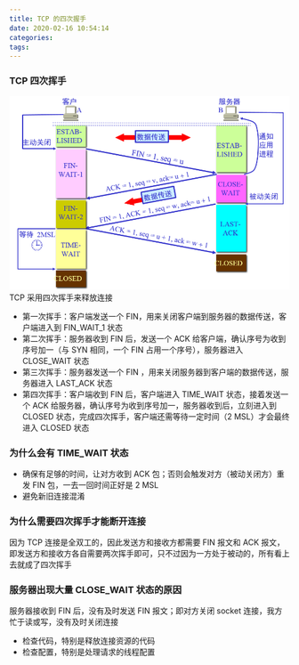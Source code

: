 ```yaml
---
title: TCP 的四次握手
date: 2020-02-16 10:54:14
categories: 
tags:
---
```

### TCP 四次挥手
![四次挥手](/img/Network/TCP4.png)
TCP 采用四次挥手来释放连接

- 第一次挥手：客户端发送一个 FIN，用来关闭客户端到服务器的数据传送，客户端进入到 FIN_WAIT_1 状态
- 第二次挥手：服务器收到 FIN 后，发送一个 ACK 给客户端，确认序号为收到序号加一（与 SYN 相同，一个 FIN 占用一个序号），服务器进入 CLOSE_WAIT 状态
- 第三次挥手：服务器发送一个 FIN ，用来关闭服务器到客户端的数据传送，服务器进入 LAST_ACK 状态
- 第四次挥手：客户端收到 FIN 后，客户端进入 TIME_WAIT 状态，接着发送一个 ACK 给服务器，确认序号为收到序号加一，服务器收到后，立刻进入到 CLOSED 状态，完成四次挥手，客户端还需等待一定时间（2 MSL）才会最终进入 CLOSED 状态

### 为什么会有 TIME_WAIT 状态
- 确保有足够的时间，让对方收到 ACK 包；否则会触发对方（被动关闭方）重发 FIN 包，一去一回时间正好是 2 MSL
- 避免新旧连接混淆

### 为什么需要四次挥手才能断开连接
因为 TCP 连接是全双工的，因此发送方和接收方都需要 FIN 报文和 ACK 报文，即发送方和接收方各自需要两次挥手即可，只不过因为一方处于被动的，所有看上去就成了四次挥手

### 服务器出现大量 CLOSE_WAIT 状态的原因
服务器接收到 FIN 后，没有及时发送 FIN 报文；即对方关闭 socket 连接，我方忙于读或写，没有及时关闭连接

- 检查代码，特别是释放连接资源的代码
- 检查配置，特别是处理请求的线程配置